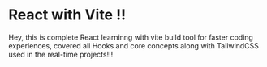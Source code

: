 # React with Vite !!

Hey, this is complete React learninng with vite build tool for faster coding experiences, covered all Hooks and core concepts along with TailwindCSS used in the real-time projects!!!
